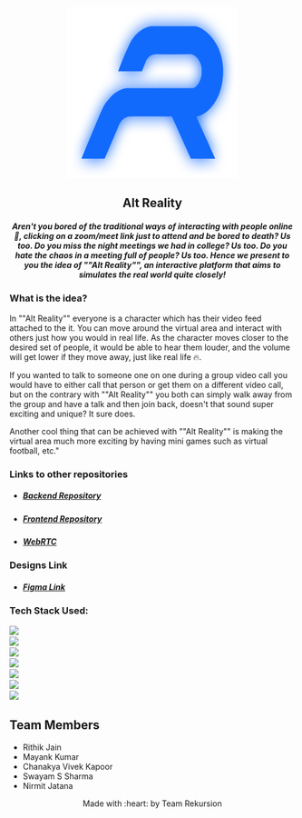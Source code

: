 <p align="center">
    <img src="assets/logo.png" height = 300 width = 300>
    <h2 align="center">Alt Reality</h2>
    <h5 align = "center"> Aren't you bored of the traditional ways of interacting with people online 🥱, clicking on a zoom/meet link just to attend and be bored to death? Us too. Do you miss the night meetings we had in college? Us too. Do you hate the chaos in a meeting full of people? Us too. Hence we present to you the idea of ""Alt Reality"", an interactive platform that aims to simulates the real world quite closely!

</p>

### What is the idea?
In ""Alt Reality"" everyone is a character which has their video feed attached to the it. You can move around the virtual area and interact with others just how you would in real life. As the character moves closer to the desired set of people, it would be able to hear them louder, and the volume will get lower if they move away, just like real life 🔥. 
 
If you wanted to talk to someone one on one during a group video call you would have to either call that person or get them on a different video call,  but on the contrary with ""Alt Reality"" you both can simply walk away from the group and have a talk and then join back, doesn't that sound super exciting and unique? It sure does. 
 
Another cool thing that can be achieved with ""Alt Reality"" is making the virtual area much more exciting by having mini games such as virtual football, etc."


### Links to other repositories
<ul>
<li><h5><a href="https://github.com/TeamRekursion/Alt-Reality-backend">Backend Repository</a></h5>
<li><h5><a href="https://github.com/TeamRekursion/Alt-Reality-Frontend">Frontend Repository</a></h5>
<li><h5><a href="https://github.com/TeamRekursion/Alt-Reality-WebRTC">WebRTC</a></h5>
</ul>

### Designs Link
<ul>
<li> <h5><a href="https://www.figma.com/file/m21Hh1KDpmQ3qyTDhkXVLC/Alt-Reality?node-id=1%3A2">Figma Link</a>
</ul>


### Tech Stack Used:
<img src="https://img.shields.io/badge/go%20-%23323330.svg?&style=for-the-badge&logo=go&logoColor=%23F7DF1E"/><br>
<img src="https://img.shields.io/badge/redis%20-%23323330.svg?&style=for-the-badge&logo=redis&logoColor=%23F7DF1E"/><br>
<img src="https://img.shields.io/badge/Firebase-%234ea94b.svg?&style=for-the-badge&logo=firebase&logoColor=white"/><br>
<img src = "https://img.shields.io/badge/webrtc%20-%23323330.svg?&style=for-the-badge&logo=webrtc&logoColor=%23F7DF1E"/><br>
<img src="https://img.shields.io/badge/javascript%20-%23323330.svg?&style=for-the-badge&logo=javascript&logoColor=%23F7DF1E"/><br>
<img src="https://img.shields.io/badge/html%20-%23323330.svg?&style=for-the-badge&logo=html5&logoColor=%23F7DF1E"/><br>
<img src="https://img.shields.io/badge/css%20-%23323330.svg?&style=for-the-badge&logo=css3&logoColor=%23F7DF1E"/><br>



## Team Members
- Rithik Jain
- Mayank Kumar
- Chanakya Vivek Kapoor
- Swayam S Sharma
- Nirmit Jatana

<p align="center">
	Made with :heart: by Team Rekursion</a>
</p>